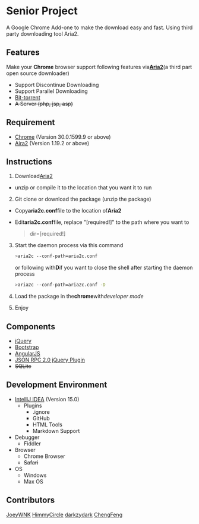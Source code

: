 Senior Project
==
A Google Chrome Add-one to make the download easy and fast.
Using third party downloading tool Aria2.

Features
--
Make your **Chrome** browser support following features
via[**Aria2**](http://aria2.sourceforge.net/)(a third part open source downloader)
+ Support Discontinue Downloading
+ Support Parallel Downloading
+ [Bit-torrent](https://en.wikipedia.org/wiki/BitTorrent)
+ ~~A Server (php, jsp, asp)~~

Requirement
--
+ [Chrome](https://www.google.com/chrome/) (Version 30.0.1599.9 or above)
+ [Aira2](http://aria2.sourceforge.net/) (Version 1.19.2 or above)

Instructions
--

1. Download[Aria2](http://aria2.sourceforge.net/)
- unzip or compile it to the location that you want it to run
2. Git clone or download the package (unzip the package)
- Copy**aria2c.conf**file to the location of**Aria2**
- Edit**aria2c.conf**file, replace "[required!]" to the path where you want to

  >dir=[required!]
3. Start the daemon process via this command

   ```bash
   >aria2c --conf-path=aria2c.conf
   ```
   or following with**D**if you want to close the shell after starting the daemon process

   ```bash
   >aria2c --conf-path=aria2c.conf -D
   ```
4. Load the package in the**chrome**with*developer mode*
5. Enjoy


Components
--
+ [jQuery](http://jquery.com/)
+ [Bootstrap](http://getbootstrap.com/)
+ [AngularJS](https://angularjs.org/)
+ [JSON RPC 2.0 jQuery Plugin](https://github.com/datagraph/jquery-jsonrpc)
+ ~~SQLite~~

Development Environment
--
- [IntelliJ IDEA](https://www.jetbrains.com/idea/) (Version 15.0)
  - Plugins
    * .ignore
    * GitHub
    * HTML Tools
    * Markdown Support
- Debugger
  - Fiddler
- Browser
  - Chrome Browser
  - ~~Safari~~
- OS
  - Windows
  - Max OS

Contributors
--
[JoeyWNK](https://github.com/JoeyWNK)
[HimmyCircle](https://github.com/HimmyCircle)
[darkzydark](https://github.com/darkzydark)
[ChengFeng](https://github.com/cfeng01)
